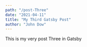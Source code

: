 ```yaml
---
path: "/post-Three"
date: "2021-04-11"
title: "My Third Gatsby Post"
author: "John Dow"
---
```


This is my very post Three in Gatsby
